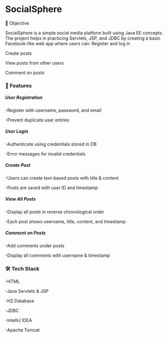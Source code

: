 # SocialSphere

📌 Objective

SocialSphere is a simple social media platform built using Java EE concepts. The project helps in practicing Servlets, JSP, and JDBC by creating a basic Facebook-like web app where users can:
Register and log in

Create posts

View posts from other users

Comment on posts

### 📝 Features

##### User Registration
-Register with username, password, and email

-Prevent duplicate user entries

##### User Login
-Authenticate using credentials stored in DB

-Error messages for invalid credentials

##### Create Post
-Users can create text-based posts with title & content

-Posts are saved with user ID and timestamp

##### View All Posts
-Display all posts in reverse chronological order

-Each post shows username, title, content, and timestamp

##### Comment on Posts
-Add comments under posts

-Display all comments with username & timestamp

### 🛠️ Tech Stack
-HTML

-Java Servlets & JSP

-H2 Database

-JDBC

-IntelliJ IDEA


-Apache Tomcat
